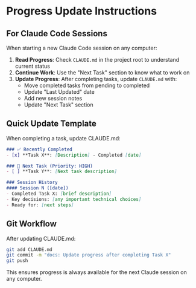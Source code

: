 # Progress Update Instructions

## For Claude Code Sessions

When starting a new Claude Code session on any computer:

1. **Read Progress**: Check `CLAUDE.md` in the project root to understand current status
2. **Continue Work**: Use the "Next Task" section to know what to work on
3. **Update Progress**: After completing tasks, update `CLAUDE.md` with:
   - Move completed tasks from pending to completed
   - Update "Last Updated" date
   - Add new session notes
   - Update "Next Task" section

## Quick Update Template

When completing a task, update CLAUDE.md:

```markdown
### ✅ Recently Completed
- [x] **Task X**: [Description] - Completed [date]

### 🚧 Next Task (Priority: HIGH)  
- [ ] **Task Y**: [Next task description]

### Session History
#### Session N ([date])
- Completed Task X: [brief description]
- Key decisions: [any important technical choices]
- Ready for: [next steps]
```

## Git Workflow

After updating CLAUDE.md:
```bash
git add CLAUDE.md
git commit -m "docs: Update progress after completing Task X"
git push
```

This ensures progress is always available for the next Claude session on any computer.